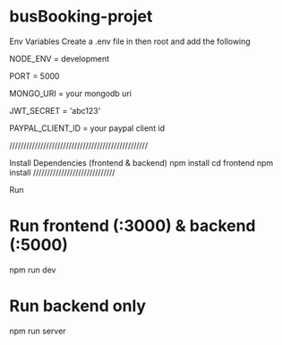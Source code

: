 # busBooking-projet
Env Variables
Create a .env file in then root and add the following

NODE_ENV = development

PORT = 5000

MONGO_URI = your mongodb uri

JWT_SECRET = 'abc123'

PAYPAL_CLIENT_ID = your paypal client id

/////////////////////////////////////////////////


Install Dependencies (frontend & backend)
npm install
cd frontend
npm install
/////////////////////////////

Run
# Run frontend (:3000) & backend (:5000)
npm run dev

# Run backend only
npm run server
